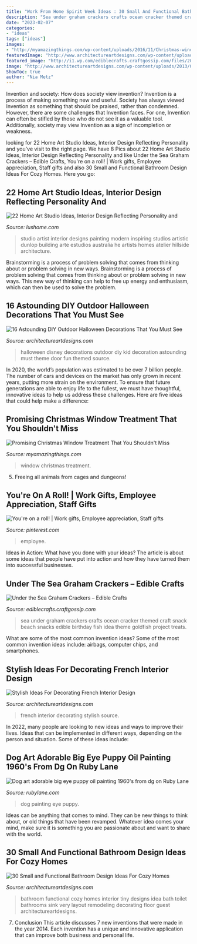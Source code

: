 ```yaml
---
title: "Work From Home Spirit Week Ideas : 30 Small And Functional Bathroom Design Ideas For Cozy Homes"
description: "Sea under graham crackers crafts ocean cracker themed craft snack beach snacks edible birthday fish idea theme goldfish project treats"
date: "2023-02-07"
categories:
- "ideas"
tags: ["ideas"]
images:
- "http://myamazingthings.com/wp-content/uploads/2016/11/Christmas-window-treatment.jpg"
featuredImage: "http://www.architectureartdesigns.com/wp-content/uploads/2015/09/262.jpg"
featured_image: "http://i1.wp.com/ediblecrafts.craftgossip.com/files/2016/01/Under-the-Sea-Graham-Crackers.jpg?fit=600,800"
image: "http://www.architectureartdesigns.com/wp-content/uploads/2013/02/bathroom-ideas-architectureartdesigns-20.jpg"
ShowToc: true
author: "Nia Metz"
---
```



Invention and society: How does society view invention?
Invention is a process of making something new and useful. Society has always viewed Invention as something that should be praised, rather than condemned. However, there are some challenges that Invention faces. For one, Invention can often be stifled by those who do not see it as a valuable tool. Additionally, society may view Invention as a sign of incompletion or weakness.

	

		
looking for 22 Home Art Studio Ideas, Interior Design Reflecting Personality and you've visit to the right page. We have 8 Pics about 22 Home Art Studio Ideas, Interior Design Reflecting Personality and like Under the Sea Graham Crackers – Edible Crafts, You&#039;re on a roll! | Work gifts, Employee appreciation, Staff gifts and also 30 Small and Functional Bathroom Design Ideas For Cozy Homes. Here you go:
		
    
## 22 Home Art Studio Ideas, Interior Design Reflecting Personality And

<img loading=lazy src="https://www.lushome.com/wp-content/uploads/2013/05/home-art-studio-ideas-interior-design-22.jpg" onerror="this.onerror=null;this.src='https://tse1.mm.bing.net/th?id=OIP.IuFXdpjY4KO7nm0Oxl-dWQHaFj&amp;pid=15.1';" alt="22 Home Art Studio Ideas, Interior Design Reflecting Personality and">

_Source: lushome.com_

>studio artist interior designs painting modern inspiring studios artistic dunlop building arte estudios australia he artists homes atelier hillside architecture. 

	

Brainstorming is a process of problem solving that comes from thinking about or problem solving in new ways.
Brainstorming is a process of problem solving that comes from thinking about or problem solving in new ways. This new way of thinking can help to free up energy and enthusiasm, which can then be used to solve the problem.

    
## 16 Astounding DIY Outdoor Halloween Decorations That You Must See

<img loading=lazy src="http://www.architectureartdesigns.com/wp-content/uploads/2015/09/262.jpg" onerror="this.onerror=null;this.src='https://tse1.mm.bing.net/th?id=OIP.yxdjHB84XIX8UtKIuDI4iAHaDv&amp;pid=15.1';" alt="16 Astounding DIY Outdoor Halloween Decorations That You Must See">

_Source: architectureartdesigns.com_

>halloween disney decorations outdoor diy kid decoration astounding must theme door fun themed source. 

	

In 2020, the world’s population was estimated to be over 7 billion people. The number of cars and devices on the market has only grown in recent years, putting more strain on the environment. To ensure that future generations are able to enjoy life to the fullest, we must have thoughtful, innovative ideas to help us address these challenges. Here are five ideas that could help make a difference: 

    
## Promising Christmas Window Treatment That You Shouldn&#039;t Miss

<img loading=lazy src="http://myamazingthings.com/wp-content/uploads/2016/11/Christmas-window-treatment.jpg" onerror="this.onerror=null;this.src='https://tse1.mm.bing.net/th?id=OIP.AEqz2Z1xqtzGjPnS7iAqlwHaD3&amp;pid=15.1';" alt="Promising Christmas Window Treatment That You Shouldn&#039;t Miss">

_Source: myamazingthings.com_

>window christmas treatment. 

	

5. Freeing all animals from cages and dungeons!

    
## You&#039;re On A Roll! | Work Gifts, Employee Appreciation, Staff Gifts

<img loading=lazy src="https://i.pinimg.com/736x/9e/f3/4c/9ef34c3f8b735ab230de4e2fe33bdf99--employee-appreciation-gifts-employee-gifts.jpg" onerror="this.onerror=null;this.src='https://tse3.mm.bing.net/th?id=OIP.Bu8Svb-_Vkvzn4pXq5jRKwHaLI&amp;pid=15.1';" alt="You&#039;re on a roll! | Work gifts, Employee appreciation, Staff gifts">

_Source: pinterest.com_

>employee. 

	

Ideas in Action: What have you done with your ideas?
The article is about some ideas that people have put into action and how they have turned them into successful businesses.

    
## Under The Sea Graham Crackers – Edible Crafts

<img loading=lazy src="http://i1.wp.com/ediblecrafts.craftgossip.com/files/2016/01/Under-the-Sea-Graham-Crackers.jpg?fit=600,800" onerror="this.onerror=null;this.src='https://tse3.mm.bing.net/th?id=OIP.nOFoFoNlhHWraWEURspINAHaJ4&amp;pid=15.1';" alt="Under the Sea Graham Crackers – Edible Crafts">

_Source: ediblecrafts.craftgossip.com_

>sea under graham crackers crafts ocean cracker themed craft snack beach snacks edible birthday fish idea theme goldfish project treats. 

	

What are some of the most common invention ideas?
Some of the most common invention ideas include: airbags, computer chips, and smartphones.

    
## Stylish Ideas For Decorating French Interior Design

<img loading=lazy src="http://www.architectureartdesigns.com/wp-content/uploads/2017/01/1-52.jpg" onerror="this.onerror=null;this.src='https://tse2.mm.bing.net/th?id=OIP.oePr2W-LJEa-T4i4VQ7WbwHaLH&amp;pid=15.1';" alt="Stylish Ideas For Decorating French Interior Design">

_Source: architectureartdesigns.com_

>french interior decorating stylish source. 

	

In 2022, many people are looking to new ideas and ways to improve their lives. Ideas that can be implemented in different ways, depending on the person and situation. Some of these ideas include: 

    
## Dog Art Adorable Big Eye Puppy Oil Painting 1960&#039;s From Dg On Ruby Lane

<img loading=lazy src="https://cdn0.rubylane.com/shops/715430/dg0298.1L.jpg" onerror="this.onerror=null;this.src='https://tse1.mm.bing.net/th?id=OIP.NeUXIMVdmleaUlyfCrlbXAHaJ4&amp;pid=15.1';" alt="Dog art adorable big eye puppy oil painting 1960&#039;s from dg on Ruby Lane">

_Source: rubylane.com_

>dog painting eye puppy. 

	

Ideas can be anything that comes to mind. They can be new things to think about, or old things that have been revamped. Whatever idea comes your mind, make sure it is something you are passionate about and want to share with the world.

    
## 30 Small And Functional Bathroom Design Ideas For Cozy Homes

<img loading=lazy src="http://www.architectureartdesigns.com/wp-content/uploads/2013/02/bathroom-ideas-architectureartdesigns-20.jpg" onerror="this.onerror=null;this.src='https://tse1.mm.bing.net/th?id=OIP.CLn7WJuMpKKXm6Mk5nhMowHaLH&amp;pid=15.1';" alt="30 Small and Functional Bathroom Design Ideas For Cozy Homes">

_Source: architectureartdesigns.com_

>bathroom functional cozy homes interior tiny designs idea bath toilet bathrooms sink very layout remodeling decorating floor guest architectureartdesigns. 

	

7. Conclusion
This article discusses 7 new inventions that were made in the year 2014. Each invention has a unique and innovative application that can improve both business and personal life.

